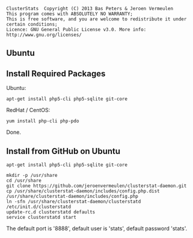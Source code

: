    ClusterStats  Copyright (C) 2013 Bas Peters & Jeroen Vermeulen
    This program comes with ABSOLUTELY NO WARRANTY;
    This is free software, and you are welcome to redistribute it under certain conditions;
    Licence: GNU General Public License v3.0. More info: http://www.gnu.org/licenses/

Ubuntu
------

Install Required Packages
-------------------------

Ubuntu:

    apt-get install php5-cli php5-sqlite git-core

RedHat / CentOS:

    yum install php-cli php-pdo

Done.

Install from GitHub on Ubuntu
--------------------------------

    apt-get install php5-cli php5-sqlite git-core

    mkdir -p /usr/share
    cd /usr/share
    git clone https://github.com/jeroenvermeulen/clusterstat-daemon.git
    cp /usr/share/clusterstat-daemon/includes/config.php.dist /usr/share/clusterstat-daemon/includes/config.php
    ln -sfn /usr/share/clusterstat-daemon/clusterstatd /etc/init.d/clusterstatd
    update-rc.d clusterstatd defaults
    service clusterstatd start
    
The default port is '8888', default user is 'stats', default password 'stats'.
